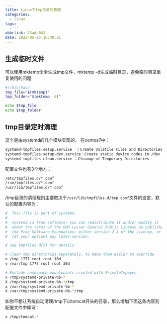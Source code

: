 ```yaml
---
title: Linux下tmp目录的管理
categories:
  - linux
tags:
  - ''
abbrlink: 23ada041
date: 2023-05-25 16:40:51
---
```



## 生成临时文件

可以使用mktemp命令生成tmp文件，mktemp -d生成临时目录，避免临时目录重复使用的问题

```bash
#!/bin/bash
tmp_file="$(mktemp)"
tmp_folder="$(mktemp -d)"

echo $tmp_file
echo $tmp_folder
```

## tmp目录定时清理

这个是由systemd的几个模块实现的， 在centos7中：

```bash
systemd-tmpfiles-setup.service  ：Create Volatile Files and Directories
systemd-tmpfiles-setup-dev.service：Create static device nodes in /dev
systemd-tmpfiles-clean.service ：Cleanup of Temporary Directories
```

配置文件也有3个地方：

```bash
/etc/tmpfiles.d/*.conf
/run/tmpfiles.d/*.conf
/usr/lib/tmpfiles.d/*.conf
```

/tmp目录的清理规则主要取决于`/usr/lib/tmpfiles.d/tmp.conf`文件的设定，默认的配置内容为：

```bash
#  This file is part of systemd.
#
#  systemd is free software; you can redistribute it and/or modify it
#  under the terms of the GNU Lesser General Public License as published by
#  the Free Software Foundation; either version 2.1 of the License, or
#  (at your option) any later version.

# See tmpfiles.d(5) for details

# Clear tmp directories separately, to make them easier to override
v /tmp 1777 root root 10d
v /var/tmp 1777 root root 30d

# Exclude namespace mountpoints created with PrivateTmp=yes
x /tmp/systemd-private-%b-*
X /tmp/systemd-private-%b-*/tmp
x /var/tmp/systemd-private-%b-*
X /var/tmp/systemd-private-%b-*/tmp
```

如你不想让系统自动清理/tmp下以tomcat开头的目录，那么增加下面这条内容到配置文件中即可：

```bash
x /tmp/tomcat.*
```
